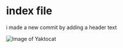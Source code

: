 # index file

i made a new commit by adding a header text

![Image of Yaktocat](https://octodex.github.com/images/yaktocat.png)
